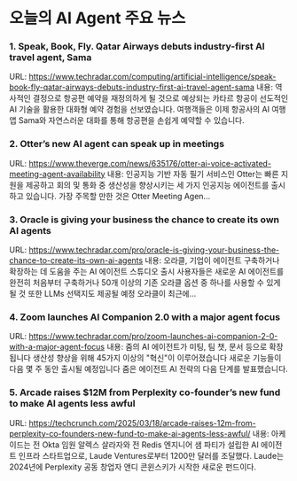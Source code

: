 # 오늘의 AI Agent 주요 뉴스

### 1. Speak, Book, Fly. Qatar Airways debuts industry-first AI travel agent, Sama
URL: https://www.techradar.com/computing/artificial-intelligence/speak-book-fly-qatar-airways-debuts-industry-first-ai-travel-agent-sama
내용: 역사적인 결정으로 항공편 예약을 재정의하게 될 것으로 예상되는 카타르 항공이 선도적인 AI 기술을 활용한 대화형 예약 경험을 선보였습니다. 여행객들은 이제 항공사의 AI 여행앱 Sama와 자연스러운 대화를 통해 항공편을 손쉽게 예약할 수 있습니다.

### 2. Otter’s new AI agent can speak up in meetings
URL: https://www.theverge.com/news/635176/otter-ai-voice-activated-meeting-agent-availability
내용: 인공지능 기반 자동 필기 서비스인 Otter는 빠른 지원을 제공하고 회의 및 통화 중 생산성을 향상시키는 세 가지 인공지능 에이전트를 출시하고 있습니다. 가장 주목할 만한 것은 Otter Meeting Agen...

### 3. Oracle is giving your business the chance to create its own AI agents
URL: https://www.techradar.com/pro/oracle-is-giving-your-business-the-chance-to-create-its-own-ai-agents
내용: 오라클, 기업이 에이전트 구축하거나 확장하는 데 도움을 주는 AI 에이전트 스튜디오 출시
사용자들은 새로운 AI 에이전트를 완전히 처음부터 구축하거나 50개 이상의 기존 오라클 옵션 중 하나를 사용할 수 있게 될 것
또한 LLMs 선택지도 제공될 예정
오라클이 최근에...

### 4. Zoom launches AI Companion 2.0 with a major agent focus
URL: https://www.techradar.com/pro/zoom-launches-ai-companion-2-0-with-a-major-agent-focus
내용: 줌의 AI 에이전트가 미팅, 팀 챗, 문서 등으로 확장됩니다
생산성 향상을 위해 45가지 이상의 "혁신"이 이루어졌습니다
새로운 기능들이 다음 몇 주 동안 출시될 예정입니다
줌은 에이전트 AI 전략의 다음 단계를 발표했습니다.

### 5. Arcade raises $12M from Perplexity co-founder’s new fund to make AI agents less awful
URL: https://techcrunch.com/2025/03/18/arcade-raises-12m-from-perplexity-co-founders-new-fund-to-make-ai-agents-less-awful/
내용: 아케이드는 전 Okta 임원 알렉스 살라자와 전 Redis 엔지니어 샘 파티가 설립한 AI 에이전트 인프라 스타트업으로, Laude Ventures로부터 1200만 달러를 조달했다.
Laude는 2024년에 Perplexity 공동 창업자 앤디 콘윈스키가 시작한 새로운 펀드이다.

